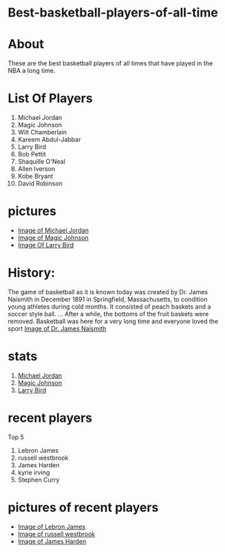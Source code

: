 # Best-basketball-players-of-all-time
# About
These are the best basketball players of all times that have played in the NBA
a long time.

# List Of Players
1. Michael Jordan
2. Magic Johnson
3. Wilt Chamberlain
4. Kareem Abdul-Jabbar
5. Larry Bird
6. Bob Pettit
7. Shaquille O'Neal
8. Allen Iverson
9. Kobe Bryant
10. David Robinson

# pictures
* [Image of Michael Jordan](https://www.forbes.com/pictures/57aa168c31358e4fd70c8410/michael-jordan-the-rise-o/#3e93050a313a)
* [Image of Magic Johnson](https://www.lakersnation.com/this-day-lakers-history-magic-johnson-comes-out-retirement-warriors/2018/01/30/)
* [Image Of Larry Bird](https://upload.wikimedia.org/wikipedia/commons/2/2f/Larry_Bird_Lipofsky.jpg)

# History:
The game of basketball as it is known today was created by Dr. James Naismith in December 1891 in Springfield, Massachusetts, to condition young athletes during cold months. It consisted of peach baskets and a soccer style ball. ... After a while, the bottoms of the fruit baskets were removed. Basketball was here for a very long time and everyone loved the sport
[Image of Dr. James Naismith](https://en.wikipedia.org/wiki/History_of_basketball#/media/File:Dr._James_Naismith.jpg)

# stats
1. [Michael Jordan ](https://stats.nba.com/player/893/career/?PerMode=Totals)
2. [Magic Johnson](https://stats.nba.com/player/77142/career/)
3. [Larry Bird](https://stats.nba.com/player/1449/career/)

# recent players
Top 5
1. Lebron James
2. russell westbrook
3. James Harden
4. kyrie irving
5. Stephen Curry

# pictures of recent players
* [Image of Lebron James](https://images.complex.com/complex/images/c_limit,dpr_auto,q_90,w_720/fl_lossy,pg_1/rbieny5x7obagiov6a7l/lebron-james-headband)
* [Image of russell westbrook](https://www.nba.com/rockets/gallery/photos-westbrook-introduced)
* [Image of James Harden](https://en.wikipedia.org/wiki/James_Harden#/media/File:James_Harden_(30735342912).jpg)
